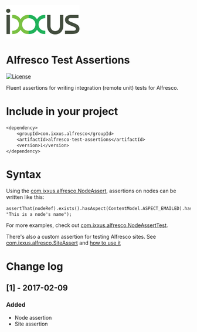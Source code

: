 ![Ixxus](ixxus_logo.png)
# Alfresco Test Assertions
[![License](https://img.shields.io/badge/license-Apache--2.0-blue.svg)](http://www.apache.org/licenses/LICENSE-2.0)

Fluent assertions for writing integration (remote unit) tests for Alfresco.

# Include in your project
```
<dependency>
    <groupId>com.ixxus.alfresco</groupId>
    <artifactId>alfresco-test-assertions</artifactId>
    <version>1</version>
</dependency>
```

# Syntax
Using the [com.ixxus.alfresco.NodeAssert](src/main/java/com/ixxus/alfresco/NodeAssert.java), assertions on nodes can be written like this:
```
assertThat(nodeRef).exists().hasAspect(ContentModel.ASPECT_EMAILED).hasPropertyValue(ContentModel.PROP_NAME, "This is a node's name");
```

For more examples, check out [com.ixxus.alfresco.NodeAssertTest](src/test/java/com/ixxus/alfresco/NodeAssertTest.java).

There's also a custom assertion for testing Alfresco sites. See [com.ixxus.alfresco.SiteAssert](src/main/java/com/ixxus/alfresco/SiteAssert.java) and [how to use it](src/test/java/com/ixxus/alfresco/SiteAssertTest.java)

# Change log
## [1] - 2017-02-09
### Added
- Node assertion
- Site assertion